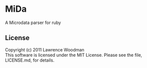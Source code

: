 MiDa
====

A Microdata parser for ruby

License
-------
Copyright (c) 2011 Lawrence Woodman  
This software is licensed under the MIT License.  Please see the file, LICENSE.md, for details.
